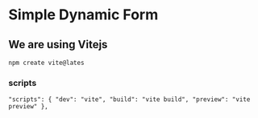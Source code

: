 # Simple Dynamic Form

## We are using Vitejs

`npm create vite@lates`

### scripts

`"scripts": { "dev": "vite", "build": "vite build", "preview": "vite preview" },`

